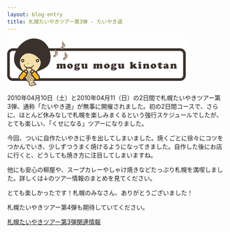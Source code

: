 ```yaml
---
layout: blog-entry
title: 札幌たいやきツアー第3弾 - たいやき道
---
```


![きのたんもぐもぐ](/images/kinotan-mogumogu.png "もぐもぐきのたん")

2010年04月10日（土）と2010年04月11（日）の2日間で札幌たいやきツアー第3弾、通称「たいやき道」が無事に開催されました。初の2日間コースで、さらに、ほとんど休みなしで札幌を楽しみまくるという強行スケジュールでしたが、とても楽しい、「くせになる」ツアーになりました。

今回、ついに自作たいやきに手を出してしまいました。焼くごとに徐々にコツをつかんでいき、少しずつうまく焼けるようになってきました。自作した後にお店に行くと、どうしても焼き方に注目してしまいますね。

他にも安心の柳屋や、スープカレーやしゃけ焼きなどたっぷり札幌を満喫しました。詳しくは↓のツアー情報のまとめを見てください。

とても楽しかったです！札幌のみなさん、ありがとうございました！

札幌たいやきツアー第4弾も期待していてください。

[札幌たいやきツアー第3弾関連情報](http://qwik.jp/taiyaki/90.html)

